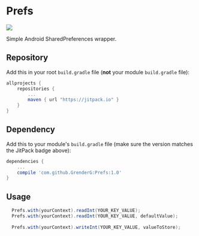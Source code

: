 # Prefs
[![](https://jitpack.io/v/GrenderG/Prefs.svg)](https://jitpack.io/#GrenderG/Prefs)

Simple Android SharedPreferences wrapper.

Repository
--

Add this in your root `build.gradle` file (**not** your module `build.gradle` file):

```gradle
allprojects {
	repositories {
		...
		maven { url "https://jitpack.io" }
	}
}
```

Dependency
--

Add this to your module's `build.gradle` file (make sure the version matches the JitPack badge above):

```gradle
dependencies {
	...
	compile 'com.github.GrenderG:Prefs:1.0'
}
```

Usage
--

``` java
  Prefs.with(yourContext).readInt(YOUR_KEY_VALUE);
  Prefs.with(yourContext).readInt(YOUR_KEY_VALUE, defaultValue);
  
  Prefs.with(yourContext).writeInt(YOUR_KEY_VALUE, valueToStore);
```
